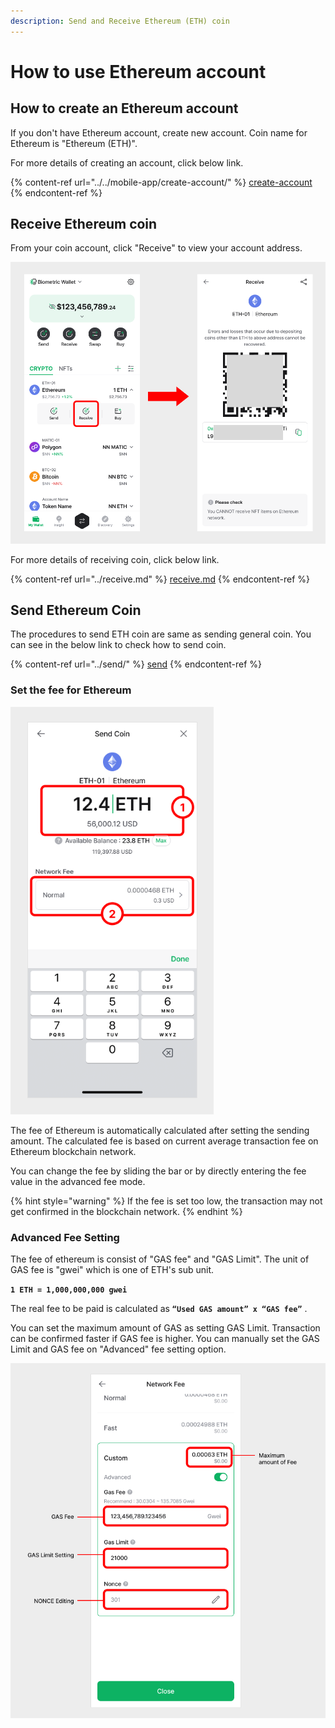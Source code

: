```yaml
---
description: Send and Receive Ethereum (ETH) coin
---
```


# How to use Ethereum account

## How to create an Ethereum account

If you don't have Ethereum account, create new account. Coin name for Ethereum is "Ethereum (ETH)".

For more details of creating an account, click below link.

{% content-ref url="../../mobile-app/create-account/" %}
[create-account](../../mobile-app/create-account/)
{% endcontent-ref %}

## Receive Ethereum coin

From your coin account, click "Receive" to view your account address.

<div align="left"><img src="../../.gitbook/assets/17 (3).png" alt=""></div>

For more details of receiving coin, click below link.

{% content-ref url="../receive.md" %}
[receive.md](../receive.md)
{% endcontent-ref %}

## Send Ethereum Coin

The procedures to send ETH coin are same as sending general coin. You can see in the below link to check how to send coin.

{% content-ref url="../send/" %}
[send](../send/)
{% endcontent-ref %}

### Set the fee for Ethereum

<div align="left"><img src="../../.gitbook/assets/18 (1).png" alt="" width="325"></div>

The fee of Ethereum is automatically calculated after setting the sending amount. The calculated fee is based on current average transaction fee on Ethereum blockchain network.

You can change the fee by sliding the bar or by directly entering the fee value in the advanced fee mode.

{% hint style="warning" %}
If the fee is set too low, the transaction may not get confirmed in the blockchain network.
{% endhint %}

### Advanced Fee Setting

The fee of ethereum is consist of "GAS fee" and "GAS Limit". The unit of GAS fee is "gwei" which is one of ETH's sub unit.

**`1 ETH = 1,000,000,000 gwei`**

The real fee to be paid is calculated as **`“Used GAS amount” x “GAS fee”`** .

You can set the maximum amount of GAS as setting GAS Limit. Transaction can be confirmed faster if GAS fee is higher. You can manually set the GAS Limit and GAS fee on "Advanced" fee setting option.

<div align="left"><img src="../../.gitbook/assets/19 (1).png" alt=""></div>
